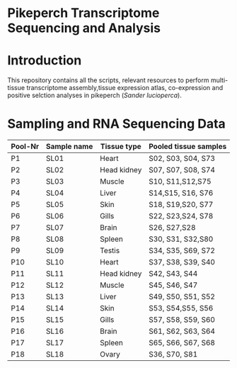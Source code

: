 # Pikeperch Transcriptome Sequencing and Analysis


# Introduction

This repository contains all the scripts, relevant resources to perform multi-tissue transcriptome assembly,tissue expression atlas, co-expression and positive selction analyses in pikeperch (*Sander lucioperca*).

# Sampling and RNA Sequencing Data

| Pool-Nr | Sample name | Tissue type | Pooled tissue samples |
|---------|-------------|-------------|-----------------------|
| P1      | SL01        | Heart       | S02, S03, S04, S73    |
| P2      | SL02        | Head kidney | S07, S07, S08, S74    |
| P3      | SL03        | Muscle      | S10, S11,S12,S75      |
| P4      | SL04        | Liver       | S14,S15, S16, S76     |
| P5      | SL05        | Skin        | S18, S19,S20, S77     |
| P6      | SL06        | Gills       | S22, S23,S24, S78     |
| P7      | SL07        | Brain       | S26, S27,S28          |
| P8      | SL08        | Spleen      | S30, S31, S32,S80     |
| P9      | SL09        | Testis      | S34, S35, S69, S72    |
| P10     | SL10        | Heart       | S37, S38, S39, S40    |
| P11     | SL11        | Head kidney | S42, S43, S44         |
| P12     | SL12        | Muscle      | S45, S46, S47       |
| P13     | SL13        | Liver       | S49, S50, S51, S52    |
| P14     | SL14        | Skin        | S53, S54,S55, S56     |
| P15     | SL15        | Gills       | S57, S58, S59, S60    |
| P16     | SL16        | Brain       | S61, S62, S63, S64    |
| P17     | SL17        | Spleen      | S65, S66, S67, S68    |
| P18     | SL18        | Ovary       | S36, S70, S81         |
